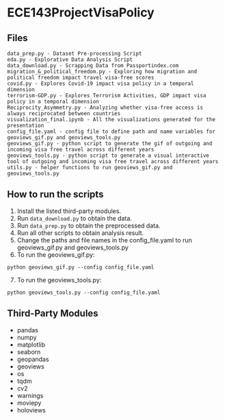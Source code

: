 # ECE143ProjectVisaPolicy

## Files
```
data_prep.py - Dataset Pre-processing Script
eda.py - Explorative Data Analysis Script
data_download.py - Scrapping Data from Passportindex.com
migration_&_political_freedom.py - Exploring how migration and political freedom impact travel visa-free scores
covid.py - Explores Covid-19 impact visa policy in a temporal dimension
terrorism-GDP.py - Explores Terrorism Activities, GDP impact visa policy in a temporal dimension
Reciprocity_Asymmetry.py - Analyzing whether visa-free access is always reciprocated between countries
visualization_final.ipynb - All the visualizations generated for the presentation
config_file.yaml - config file to define path and name variables for geoviews_gif.py and geoviews_tools.py
geoviews_gif.py - python script to generate the gif of outgoing and incoming visa free travel across different years
geoviews_tools.py - python script to generate a visual interactive tool of outgoing and incoming visa free travel across different years
utils.py - helper functions to run geoviews_gif.py and geoviews_tools.py
```


## How to run the scripts
1. Install the listed third-party modules.
2. Run `data_download.py` to obtain the data.
3. Run `data_prep.py` to obtain the preprocessed data.
4. Run all other scripts to obtain analysis result.
5. Change the paths and file names in the config_file.yaml to run geoviews_gif.py and geoviews_tools.py
6. To run the geoviews_gif.py:
```
python geoviews_gif.py --config config_file.yaml
```
7. To run the geoviews_tools.py:
```
python geoviews_tools.py --config config_file.yaml
```

## Third-Party Modules
- pandas
- numpy
- matplotlib
- seaborn
- geopandas
- geoviews
- os
- tqdm
- cv2
- warnings
- moviepy
- holoviews
